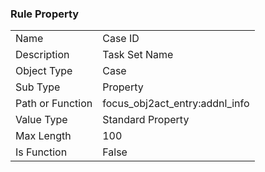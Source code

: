 ### Rule Property
|  |  |
| ------------- | ------------- |
| Name	| Case ID
| Description	| Task Set Name
| Object Type	| Case
| Sub Type	| Property
| Path or Function	| 	focus_obj2act_entry:addnl_info
| Value Type	| Standard Property
| Max Length	| 100
| Is Function	| False
